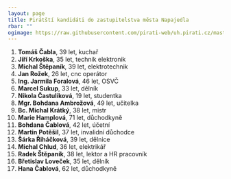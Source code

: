 ```yaml
---
layout: page
title: Pirátští kandidáti do zastupitelstva města Napajedla
rbar: ""
ogimage: https://raw.githubusercontent.com/pirati-web/uh.pirati.cz/master/assets/img/miscellaneous/fbkandidatix.jpg
---
```


1. **Tomáš Čabla**, 39 let, kuchař
2. **Jiří Krkoška**, 35 let, technik elektronik
3. **Michal Štěpaník**, 39 let, elektrotechnik
4. **Jan Rožek**, 26 let, cnc operátor
5. **Ing. Jarmila Foralová**, 46 let, OSVČ
6. **Marcel Sukup**, 33 let, dělník
7. **Nikola Častulíková**, 19 let, studentka
8. **Mgr. Bohdana Ambrožová**, 49 let, učitelka
9. **Bc. Michal Krátký**, 38 let, mistr
10. **Marie Hamplová**, 71 let, důchodkyně
11. **Bohdana Čablová**, 42 let, účetní
12. **Martin Potěšil**, 37 let, invalidní důchodce
13. **Šárka Řiháčková**, 39 let, dělnice
14. **Michal Chlud**, 36 let, elektrikář
15. **Radek Štěpaník**, 38 let, lektor a HR pracovník
16. **Břetislav Loveček**, 35 let, dělník
17. **Hana Čablová**, 62 let, důchodkyně
